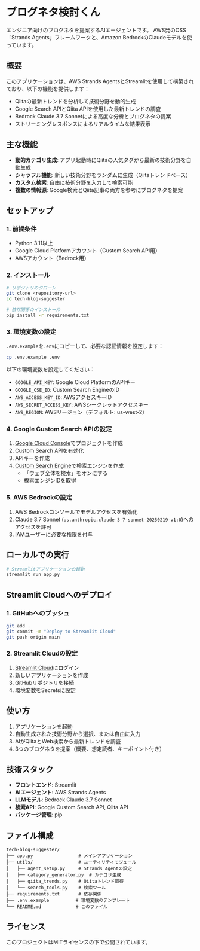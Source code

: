 # ブログネタ検討くん

エンジニア向けのブログネタを提案するAIエージェントです。
AWS発のOSS「Strands Agents」フレームワークと、Amazon BedrockのClaudeモデルを使っています。

## 概要

このアプリケーションは、AWS Strands AgentsとStreamlitを使用して構築されており、以下の機能を提供します：

- Qiitaの最新トレンドを分析して技術分野を動的生成
- Google Search APIとQiita APIを使用した最新トレンドの調査
- Bedrock Claude 3.7 Sonnetによる高度な分析とブログネタの提案
- ストリーミングレスポンスによるリアルタイムな結果表示

## 主な機能

- **動的カテゴリ生成**: アプリ起動時にQiitaの人気タグから最新の技術分野を自動生成
- **シャッフル機能**: 新しい技術分野をランダムに生成（Qiitaトレンドベース）
- **カスタム検索**: 自由に技術分野を入力して検索可能
- **複数の情報源**: Google検索とQiita記事の両方を参考にブログネタを提案

## セットアップ

### 1. 前提条件

- Python 3.11以上
- Google Cloud Platformアカウント（Custom Search API用）
- AWSアカウント（Bedrock用）

### 2. インストール

```bash
# リポジトリのクローン
git clone <repository-url>
cd tech-blog-suggester

# 依存関係のインストール
pip install -r requirements.txt
```

### 3. 環境変数の設定

`.env.example`を`.env`にコピーして、必要な認証情報を設定します：

```bash
cp .env.example .env
```

以下の環境変数を設定してください：

- `GOOGLE_API_KEY`: Google Cloud PlatformのAPIキー
- `GOOGLE_CSE_ID`: Custom Search EngineのID
- `AWS_ACCESS_KEY_ID`: AWSアクセスキーID
- `AWS_SECRET_ACCESS_KEY`: AWSシークレットアクセスキー
- `AWS_REGION`: AWSリージョン（デフォルト: us-west-2）

### 4. Google Custom Search APIの設定

1. [Google Cloud Console](https://console.cloud.google.com/)でプロジェクトを作成
2. Custom Search APIを有効化
3. APIキーを作成
4. [Custom Search Engine](https://cse.google.com/cse/all)で検索エンジンを作成
   - 「ウェブ全体を検索」をオンにする
   - 検索エンジンIDを取得

### 5. AWS Bedrockの設定

1. AWS Bedrockコンソールでモデルアクセスを有効化
2. Claude 3.7 Sonnet (`us.anthropic.claude-3-7-sonnet-20250219-v1:0`)へのアクセスを許可
3. IAMユーザーに必要な権限を付与

## ローカルでの実行

```bash
# Streamlitアプリケーションの起動
streamlit run app.py
```

## Streamlit Cloudへのデプロイ

### 1. GitHubへのプッシュ

```bash
git add .
git commit -m "Deploy to Streamlit Cloud"
git push origin main
```

### 2. Streamlit Cloudの設定

1. [Streamlit Cloud](https://streamlit.io/cloud)にログイン
2. 新しいアプリケーションを作成
3. GitHubリポジトリを接続
4. 環境変数をSecretsに設定

## 使い方

1. アプリケーションを起動
2. 自動生成された技術分野から選択、または自由に入力
3. AIがQiitaとWeb検索から最新トレンドを調査
4. 3つのブログネタを提案（概要、想定読者、キーポイント付き）

## 技術スタック

- **フロントエンド**: Streamlit
- **AIエージェント**: AWS Strands Agents
- **LLMモデル**: Bedrock Claude 3.7 Sonnet
- **検索API**: Google Custom Search API, Qiita API
- **パッケージ管理**: pip

## ファイル構成

```
tech-blog-suggester/
├── app.py                 # メインアプリケーション
├── utils/                 # ユーティリティモジュール
│   ├── agent_setup.py     # Strands Agentの設定
│   ├── category_generator.py  # カテゴリ生成
│   ├── qiita_trends.py    # Qiitaトレンド取得
│   └── search_tools.py    # 検索ツール
├── requirements.txt       # 依存関係
├── .env.example          # 環境変数のテンプレート
└── README.md             # このファイル
```

## ライセンス

このプロジェクトはMITライセンスの下で公開されています。
